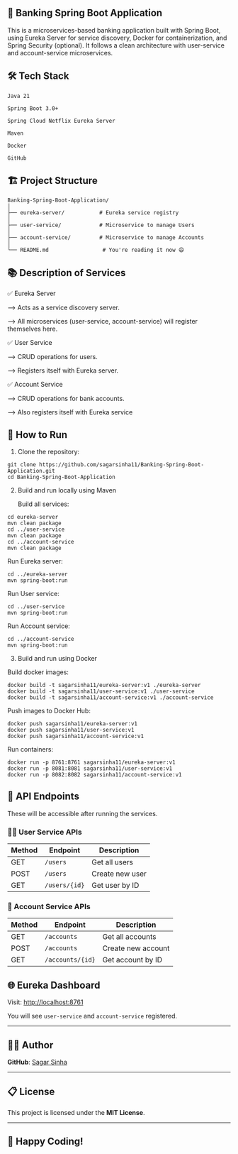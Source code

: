 🏦 Banking Spring Boot Application
-----------------------------------
This is a microservices-based banking application built with Spring Boot, using Eureka Server for service discovery, Docker for containerization, and Spring Security (optional).
It follows a clean architecture with user-service and account-service microservices.

🛠 Tech Stack
-------------
```
Java 21

Spring Boot 3.0+

Spring Cloud Netflix Eureka Server

Maven

Docker

GitHub
```

🏗 Project Structure
---------------------
```
Banking-Spring-Boot-Application/
│
├── eureka-server/           # Eureka service registry
│
├── user-service/            # Microservice to manage Users
│
├── account-service/         # Microservice to manage Accounts
│
└── README.md                 # You're reading it now 😄
```

📚 Description of Services
---------------------------
✅ Eureka Server

--> Acts as a service discovery server.

--> All microservices (user-service, account-service) will register themselves here.

✅ User Service

--> CRUD operations for users.

--> Registers itself with Eureka server.

✅ Account Service

--> CRUD operations for bank accounts.

--> Also registers itself with Eureka service

🚀 How to Run
--------------
1. Clone the repository:
```
git clone https://github.com/sagarsinha11/Banking-Spring-Boot-Application.git
cd Banking-Spring-Boot-Application
```

2. Build and run locally using Maven
   
   Build all services:
```
cd eureka-server
mvn clean package
cd ../user-service
mvn clean package
cd ../account-service
mvn clean package
```
   Run Eureka server:
```
cd ../eureka-server
mvn spring-boot:run
```
   Run User service:
```
cd ../user-service
mvn spring-boot:run
```
   Run Account service:
```
cd ../account-service
mvn spring-boot:run
```

3. Build and run using Docker
   
Build docker images:
```
docker build -t sagarsinha11/eureka-server:v1 ./eureka-server
docker build -t sagarsinha11/user-service:v1 ./user-service
docker build -t sagarsinha11/account-service:v1 ./account-service
```

Push images to Docker Hub:
```
docker push sagarsinha11/eureka-server:v1
docker push sagarsinha11/user-service:v1
docker push sagarsinha11/account-service:v1
```

Run containers:
```
docker run -p 8761:8761 sagarsinha11/eureka-server:v1
docker run -p 8081:8081 sagarsinha11/user-service:v1
docker run -p 8082:8082 sagarsinha11/account-service:v1
```

## 📜 API Endpoints

These will be accessible after running the services.

### 🧑‍💼 User Service APIs

| Method | Endpoint      | Description       |
|--------|---------------|-------------------|
| GET    | `/users`       | Get all users      |
| POST   | `/users`       | Create new user    |
| GET    | `/users/{id}`  | Get user by ID     |

### 🏦 Account Service APIs

| Method | Endpoint        | Description         |
|--------|-----------------|---------------------|
| GET    | `/accounts`      | Get all accounts     |
| POST   | `/accounts`      | Create new account   |
| GET    | `/accounts/{id}` | Get account by ID    |


## 🌐 Eureka Dashboard

Visit: [http://localhost:8761](http://localhost:8761)

You will see `user-service` and `account-service` registered.

---

## 👨‍💻 Author

**GitHub**: [Sagar Sinha](https://github.com/sagarsinha11)

---

## 📋 License

This project is licensed under the **MIT License**.

---

## 🚀 Happy Coding!
